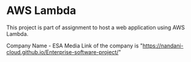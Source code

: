 # AWS Lambda 

This project is part of assignment to host a web application using AWS Lambda.

Company Name - ESA Media
Link of the company is "https://nandani-cloud.github.io/Enterprise-software-project/"

